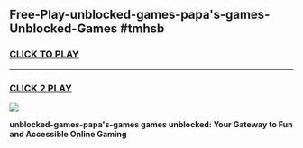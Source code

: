 
## Free-Play-unblocked-games-papa's-games-Unblocked-Games #tmhsb
<h3>
<a href="https://news.freeplayer.one?title=unblocked-games-papa's-games&ref=8M">CLICK TO PLAY</a></h3>
<hr>

<h3>
<a href="https://news.freeplayer.one?title=unblocked-games-papa's-games&ref=8M">CLICK 2 PLAY</a>
  
</h3>

<a href="https://news.freeplayer.one?title=unblocked-games-papa's-games&ref=8M"><img src="https://clearcache.store/games.png"></a>


**unblocked-games-papa's-games games unblocked: Your Gateway to Fun and Accessible Online Gaming**
